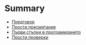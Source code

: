 # Summary

* [Предговор](README.md)
* [Прости пресмятания](prosti-presmyataniya.md)
* [Първи стъпки в програмирането](chapter1.md)
* [Прости проверки](prosti-proverki.md)

